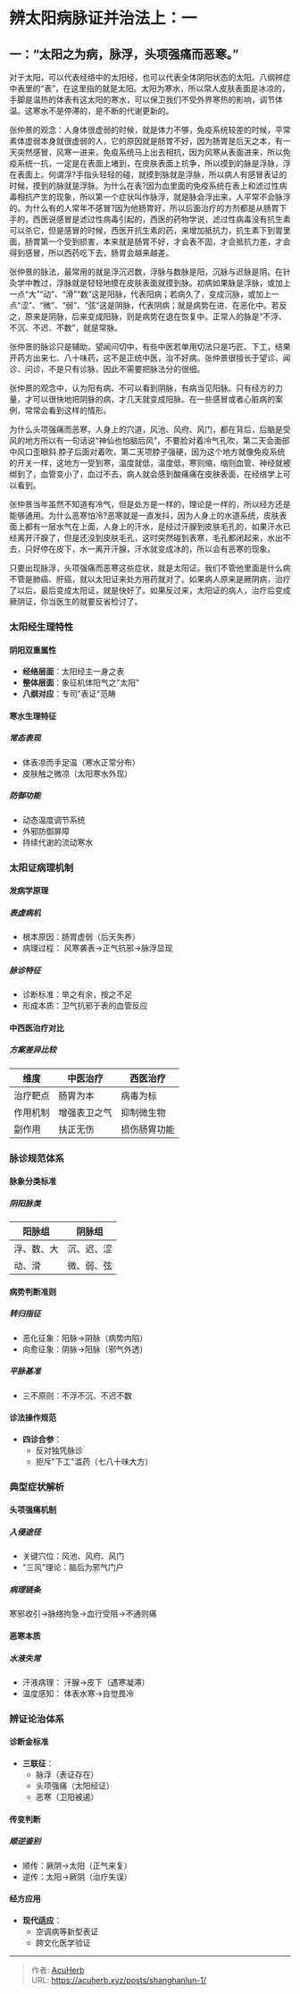 # 辨太阳病脉证并治法上：一


## 一：“太阳之为病，脉浮，头项强痛而恶寒。”

<!--more-->

对于太阳，可以代表经络中的太阳经，也可以代表全体阴阳状态的太阳。八纲辨症中表里的“表”，在这里指的就是太阳。太阳为寒水，所以常人皮肤表面是冰凉的，手脚是温热的体表有这太阳的寒水，可以保卫我们不受外界寒热的影响，调节体温。这寒水不是停滞的，是不断的代谢更新的。

张仲景的观念：人身体很虚弱的时候，就是体力不够，免疫系统较差的时候，平常素体虚弱本身就很虚弱的人，它的原因就是肠胃不好，因为肠胃是后天之本，有一天突然感冒，风寒一进来，免疫系统马上出去相抗，因为风寒从表面进来，所以免疫系统一抗，一定是在表面上堵到，在皮肤表面上抗争，所以摸到的脉是浮脉，浮在表面上。何谓浮?手指头轻轻的碰，就摸到脉就是浮脉，所以病人有感冒表证的时候，摸到的脉就是浮脉。为什么在表?因为血里面的免疫系统在表上和滤过性病毒相抗产生的现象，所以第一个症状叫作脉浮，就是脉会浮出来，人平常不会脉浮的。为什么有的人常年不感冒?因为他肠胃好，所以后面治疗的方剂都是从肠胃下手的，西医说感冒是滤过性病毒引起的，西医的药物学说，滤过性病毒没有抗生素可以杀它，但是感冒的时候，西医开抗生素的药，来增加抵抗力，抗生素下到胃里面，肠胃第一个受到损害，本来就是肠胃不好，才会表不固，才会抵抗力差，才会得到感冒，所以西药吃下去，肠胃会越来越差。

张仲景的脉法，最常用的就是浮沉迟数，浮脉与数脉是阳，沉脉与迟脉是阴。在针灸学中教过，浮脉就是轻轻地摸在皮肤表面就摸到脉。初病如果脉是浮脉，或加上一点“大”“动”、“滑”“数”这是阳脉，代表阳病；若病久了，变成沉脉，或加上一点“涩”、“微”、“弱”、“弦”这是阴脉，代表阴病；就是病势在进、在恶化中。若反之，原来是阴脉，后来变成阳脉，则是病势在退在恢复中。正常人的脉是“不浮、不沉、不迟、不数”，就是常脉。

张仲景的脉诊只是辅助，望闻问切中，有些中医若单用切法只是巧匠、下工，结果开药方出来七、八十味药，这不是正统中医，治不好病。张仲景很擅长于望诊、闻诊、问诊，不是只有诊脉，因此不需要把脉法分的很细。

张仲景的观念中，认为阳有病、不可以看到阴脉，有病当见阳脉。只有经方的力量，才可以很快地把阴脉的病，才几天就变成阳脉。在一些感冒或者心脏病的案例，常常会看到这样的情形。

为什么头项强痛而恶寒，人身上的穴道，风池、风府、风门，都在背后，后脑是受风的地方所以有一句话说“神仙也怕脑后风”，不要脸对着冷气孔吹，第二天会面部中风口歪眼斜.脖子后面对着吹，第二天项脖子强硬，因为这个地方就像免疫系统的开关一样，这地方一受到寒，温度就低，温度低，寒则缩，缩则血管、神经就被绑到了，血管变小了，血过不去，病人就会感到酸痛痛在皮肤表面，在经络学上可以看到。

张仲景当年虽然不知道有冷气，但是处方是一样的，理论是一样的，所以经方还是能够通用。为什么恶寒怕冷?恶寒就是一直发抖，因为人身上的水道系统，皮肤表面上都有一层水气在上面，人身上的汗水，是经过汗腺到皮肤毛孔的，如果汗水已经离开汗腺了，但是还没到皮肤毛孔，这时突然碰到表寒，毛孔都闭起来，水出不去，只好停在皮下，水一离开汗腺，汗水就变成冰的，所以会有恶寒的现象。

只要出现脉浮，头项强痛而恶寒这些症状，就是太阳证。我们不管他里面是什么病不管是肺癌、肝癌，就以太阳证来处方用药就对了。如果病人原来是厥阴病，治疗了以后，最后变成太阳证，就是快好了。如果反过来，太阳证的病人，治疗后变成厥阴证，你当医生的就要反省检讨了。

### 太阳经生理特性

#### 阴阳双重属性
- **经络层面**：太阳经主一身之表
- **整体层面**：象征机体阳气之"太阳"
- **八纲对应**：专司"表证"范畴

#### 寒水生理特征
##### 常态表现
- 体表凉而手足温（寒水正常分布）
- 皮肤触之微凉（太阳寒水外现）

##### 防御功能
- 动态温度调节系统
- 外邪防御屏障
- 持续代谢的流动寒水

### 太阳证病理机制

#### 发病学原理
##### 表虚病机
- 根本原因：肠胃虚弱（后天失养）
- 病理过程：
  风寒袭表→正气抗邪→脉浮显现

##### 脉诊特征
- 诊断标准：举之有余，按之不足
- 形成本质：卫气抗邪于表的血管反应

#### 中西医治疗对比
##### 方案差异比较
| 维度         | 中医治疗              | 西医治疗            |
|--------------|-----------------------|---------------------|
| 治疗靶点     | 肠胃为本              | 病毒为标            |
| 作用机制     | 增强表卫之气          | 抑制微生物          |
| 副作用       | 扶正无伤              | 损伤肠胃功能        |

### 脉诊规范体系

#### 脉象分类标准
##### 阴阳脉类
| 阳脉组       | 阴脉组                |
|--------------|-----------------------|
| 浮、数、大   | 沉、迟、涩            |
| 动、滑       | 微、弱、弦            |

#### 病势判断准则
##### 转归指征
- 恶化征象：阳脉→阴脉（病势内陷）
- 向愈征象：阴脉→阳脉（邪气外透）

##### 平脉基准
- 三不原则：不浮不沉、不迟不数

#### 诊法操作规范
- **四诊合参**：
  - 反对独凭脉诊
  - 拒斥"下工"滥药（七八十味大方）

### 典型症状解析

#### 头项强痛机制
##### 入侵途径
- 关键穴位：风池、风府、风门
- "三风"理论：脑后为邪气门户

##### 病理链条
寒邪收引→脉络拘急→血行受阻→不通则痛

#### 恶寒本质
##### 水液失常
- 汗液病理：
  汗腺→皮下（遇寒凝滞）
- 温度感知：
  体表水寒→自觉畏冷

### 辨证论治体系

#### 诊断金标准
- **三联征**：
  - 脉浮（表证存在）
  - 头项强痛（太阳经证）
  - 恶寒（卫阳被遏）

#### 传变判断
##### 顺逆鉴别
- 顺传：厥阴→太阳（正气来复）
- 逆传：太阳→厥阴（治疗失误）

#### 经方应用
- **现代适应**：
  - 空调病等新型表证
  - 跨文化医学验证

---

> 作者: [AcuHerb](https://acuherb.xyz)  
> URL: https://acuherb.xyz/posts/shanghanlun-1/  

